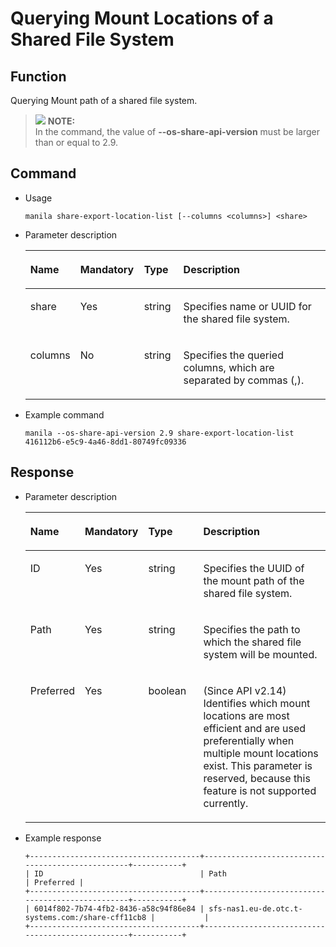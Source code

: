 # Querying Mount Locations of a Shared File System<a name="EN-US_TOPIC_0090543956"></a>

## Function<a name="section39253738153537"></a>

Querying Mount path of a shared file system.

>![](/images/icon-note.gif) **NOTE:**   
>In the command, the value of  **--os-share-api-version**  must be larger than or equal to 2.9.   

## Command<a name="section27599497153537"></a>

-   Usage

    ```
    manila share-export-location-list [--columns <columns>] <share>
    ```

-   Parameter description

    <a name="table57051582153537"></a>
    <table><thead align="left"><tr id="row35344100153537"><th class="cellrowborder" valign="top" width="16.16161616161616%" id="mcps1.1.5.1.1"><p id="p44299813153537"><a name="p44299813153537"></a><a name="p44299813153537"></a>Name</p>
    </th>
    <th class="cellrowborder" valign="top" width="21.21212121212121%" id="mcps1.1.5.1.2"><p id="p31515095153537"><a name="p31515095153537"></a><a name="p31515095153537"></a>Mandatory</p>
    </th>
    <th class="cellrowborder" valign="top" width="13.13131313131313%" id="mcps1.1.5.1.3"><p id="p2585889153537"><a name="p2585889153537"></a><a name="p2585889153537"></a>Type</p>
    </th>
    <th class="cellrowborder" valign="top" width="49.494949494949495%" id="mcps1.1.5.1.4"><p id="p8130476153537"><a name="p8130476153537"></a><a name="p8130476153537"></a>Description</p>
    </th>
    </tr>
    </thead>
    <tbody><tr id="row52842808153537"><td class="cellrowborder" valign="top" width="16.16161616161616%" headers="mcps1.1.5.1.1 "><p id="p52409021153537"><a name="p52409021153537"></a><a name="p52409021153537"></a>share</p>
    </td>
    <td class="cellrowborder" valign="top" width="21.21212121212121%" headers="mcps1.1.5.1.2 "><p id="p17272286153537"><a name="p17272286153537"></a><a name="p17272286153537"></a>Yes</p>
    </td>
    <td class="cellrowborder" valign="top" width="13.13131313131313%" headers="mcps1.1.5.1.3 "><p id="p56877957153537"><a name="p56877957153537"></a><a name="p56877957153537"></a>string</p>
    </td>
    <td class="cellrowborder" valign="top" width="49.494949494949495%" headers="mcps1.1.5.1.4 "><p id="p43711767153537"><a name="p43711767153537"></a><a name="p43711767153537"></a>Specifies name or UUID for the shared file system.</p>
    </td>
    </tr>
    <tr id="row61272067104944"><td class="cellrowborder" valign="top" width="16.16161616161616%" headers="mcps1.1.5.1.1 "><p id="p1705895104947"><a name="p1705895104947"></a><a name="p1705895104947"></a>columns</p>
    </td>
    <td class="cellrowborder" valign="top" width="21.21212121212121%" headers="mcps1.1.5.1.2 "><p id="p3959839104947"><a name="p3959839104947"></a><a name="p3959839104947"></a>No</p>
    </td>
    <td class="cellrowborder" valign="top" width="13.13131313131313%" headers="mcps1.1.5.1.3 "><p id="p52311527104947"><a name="p52311527104947"></a><a name="p52311527104947"></a>string</p>
    </td>
    <td class="cellrowborder" valign="top" width="49.494949494949495%" headers="mcps1.1.5.1.4 "><p id="p9375271104947"><a name="p9375271104947"></a><a name="p9375271104947"></a>Specifies the queried columns, which are separated by commas (,).</p>
    </td>
    </tr>
    </tbody>
    </table>

-   Example command

    ```
    manila --os-share-api-version 2.9 share-export-location-list 416112b6-e5c9-4a46-8dd1-80749fc09336
    ```


## Response<a name="section65600317153537"></a>

-   Parameter description

    <a name="table34537888153537"></a>
    <table><thead align="left"><tr id="row12716027153537"><th class="cellrowborder" valign="top" width="14.29%" id="mcps1.1.5.1.1"><p id="p23365306153537"><a name="p23365306153537"></a><a name="p23365306153537"></a>Name</p>
    </th>
    <th class="cellrowborder" valign="top" width="15.310000000000002%" id="mcps1.1.5.1.2"><p id="p13541666153537"><a name="p13541666153537"></a><a name="p13541666153537"></a>Mandatory</p>
    </th>
    <th class="cellrowborder" valign="top" width="19.39%" id="mcps1.1.5.1.3"><p id="p23133146153537"><a name="p23133146153537"></a><a name="p23133146153537"></a>Type</p>
    </th>
    <th class="cellrowborder" valign="top" width="51.01%" id="mcps1.1.5.1.4"><p id="p61845514153537"><a name="p61845514153537"></a><a name="p61845514153537"></a>Description</p>
    </th>
    </tr>
    </thead>
    <tbody><tr id="row43430747153537"><td class="cellrowborder" valign="top" width="14.29%" headers="mcps1.1.5.1.1 "><p id="p28229620153537"><a name="p28229620153537"></a><a name="p28229620153537"></a>ID</p>
    </td>
    <td class="cellrowborder" valign="top" width="15.310000000000002%" headers="mcps1.1.5.1.2 "><p id="p4897918153537"><a name="p4897918153537"></a><a name="p4897918153537"></a>Yes</p>
    </td>
    <td class="cellrowborder" valign="top" width="19.39%" headers="mcps1.1.5.1.3 "><p id="p61187105153537"><a name="p61187105153537"></a><a name="p61187105153537"></a>string</p>
    </td>
    <td class="cellrowborder" valign="top" width="51.01%" headers="mcps1.1.5.1.4 "><p id="p4501833810547"><a name="p4501833810547"></a><a name="p4501833810547"></a>Specifies the UUID of the mount path of the shared file system.</p>
    </td>
    </tr>
    <tr id="row4778155153537"><td class="cellrowborder" valign="top" width="14.29%" headers="mcps1.1.5.1.1 "><p id="p51486271153537"><a name="p51486271153537"></a><a name="p51486271153537"></a>Path</p>
    </td>
    <td class="cellrowborder" valign="top" width="15.310000000000002%" headers="mcps1.1.5.1.2 "><p id="p9638452153537"><a name="p9638452153537"></a><a name="p9638452153537"></a>Yes</p>
    </td>
    <td class="cellrowborder" valign="top" width="19.39%" headers="mcps1.1.5.1.3 "><p id="p42517170153537"><a name="p42517170153537"></a><a name="p42517170153537"></a>string</p>
    </td>
    <td class="cellrowborder" valign="top" width="51.01%" headers="mcps1.1.5.1.4 "><p id="p8264171105350"><a name="p8264171105350"></a><a name="p8264171105350"></a>Specifies the path to which the shared file system will be mounted.</p>
    </td>
    </tr>
    <tr id="row57830752153537"><td class="cellrowborder" valign="top" width="14.29%" headers="mcps1.1.5.1.1 "><p id="p53779354153537"><a name="p53779354153537"></a><a name="p53779354153537"></a>Preferred</p>
    </td>
    <td class="cellrowborder" valign="top" width="15.310000000000002%" headers="mcps1.1.5.1.2 "><p id="p61160408153537"><a name="p61160408153537"></a><a name="p61160408153537"></a>Yes</p>
    </td>
    <td class="cellrowborder" valign="top" width="19.39%" headers="mcps1.1.5.1.3 "><p id="p11703634105555"><a name="p11703634105555"></a><a name="p11703634105555"></a>boolean</p>
    </td>
    <td class="cellrowborder" valign="top" width="51.01%" headers="mcps1.1.5.1.4 "><p id="p6385827710567"><a name="p6385827710567"></a><a name="p6385827710567"></a>(Since API v2.14) Identifies which mount locations are most efficient and are used preferentially when multiple mount locations exist. This parameter is reserved, because this feature is not supported currently.</p>
    </td>
    </tr>
    </tbody>
    </table>


-   Example response

    ```
    +--------------------------------------+--------------------------------------------------+-----------+
    | ID                                   | Path                                             | Preferred |
    +--------------------------------------+--------------------------------------------------+-----------+
    | 6014f802-7b74-4fb2-8436-a58c94f86e84 | sfs-nas1.eu-de.otc.t-systems.com:/share-cff11cb8 |           |
    +--------------------------------------+--------------------------------------------------+-----------+
    ```


